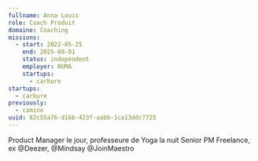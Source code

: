 ```yaml
---
fullname: Anna Louis
role: Coach Produit
domaine: Coaching
missions:
  - start: 2022-05-25
    end: 2025-08-01
    status: independent
    employer: NUMA
    startups:
      - carbure
startups:
  - carbure
previously:
  - camino
uuid: 82c55a76-d16b-423f-aabb-1ca13ddc7725
---
```

Product Manager le jour, professeure de Yoga la nuit Senior PM Freelance, ex @Deezer, @Mindsay @JoinMaestro